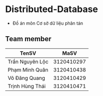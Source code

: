 # Distributed-Database
- Đồ án môn Cơ sở dữ liệu phân tán


## Team member
| TenSV              | MaSV       |
|--------------------|------------|
| Trần Nguyên Lộc    | 3120410297 |
| Phạm Minh Quân     | 3120410438 |
| Võ Đăng Quang      | 3120410429 |
| Trịnh Hùng Thái    | 3120410471 |
